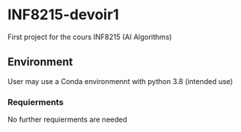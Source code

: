 # INF8215-devoir1
First project for the cours INF8215 (AI Algorithms)

## Environment
User may use a Conda environmennt with python 3.8 (intended use)
### Requierments
No further requierments are needed